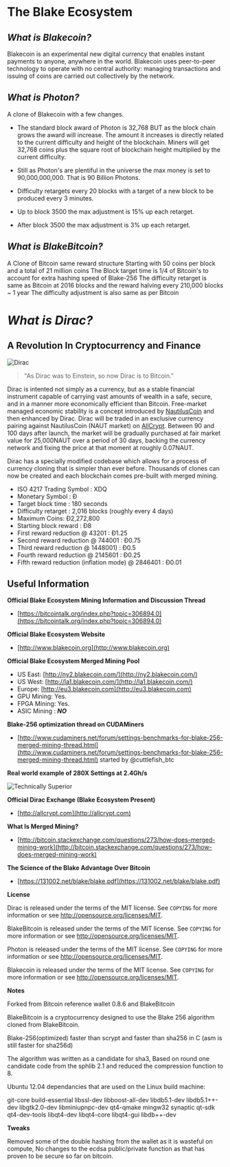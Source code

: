 The Blake Ecosystem
=================
__*What is Blakecoin?*__
---------------------
Blakecoin is an experimental new digital currency that enables instant payments to
anyone, anywhere in the world. Blakecoin uses peer-to-peer technology to operate
with no central authority: managing transactions and issuing of coins are carried
out collectively by the network.

__*What is Photon?*__
---------------------
A clone of Blakecoin with a few changes.

* The standard block award of Photon is 32,768 BUT as the block chain grows the award will increase. The amount it increases is directly related to the current difficulty and height of the blockchain.  Miners will get 32,768 coins plus the square root of blockchain height multiplied by the current difficulty.

* Still as Photon's are plentiful in the universe the max money is set to 90,000,000,000. That is 90 Billion Photons. 

* Difficulty retargets every 20 blocks with a target of a new block to be produced every 3 minutes.

* Up to block 3500 the max adjustment is 15% up each retarget.
 * After block 3500 the max adjustment is 3% up each retarget.

__*What is BlakeBitcoin?*__
---------------------
A Clone of Bitcoin same reward structure Starting with 50 coins per block and a total of 21 million coins 
The Block target time is 1/4 of Bitcoin's to account for extra hashing speed of Blake-256
The difficulty retarget is same as Bitcoin at 2016 blocks and the reward halving every 210,000 blocks ~ 1 year
The difficulty adjustment is also same as per Bitcoin
  
__*What is Dirac?*__
====================
A Revolution In Cryptocurrency and Finance
---------------------------------------
![Dirac](http://i58.tinypic.com/29osrnk.jpg "Dirac")
>"As Dirac was to Einstein, so now Dirac is to Bitcoin."

Dirac is intented not simply as a currency, but as a stable financial instrument capable of carrying vast amounts of wealth in a safe, secure, and in a manner more economically efficient than Bitcoin.  Free-market managed economic stability is a concept introduced by [NautilusCoin](http://NautilusCoin.com) and then enhanced by Dirac.  Dirac will be traded in an exclusive currency pairing against NautilusCoin (NAUT market) on [AllCrypt](http://AllCrypt.com). Between 90 and 100 days after launch, the market will be gradually purchased at fair market value for 25,000NAUT over a period of 30 days, backing the currency network and fixing the price at that moment at roughly 0.07NAUT.

Dirac has a specially modified codebase which allows for a process of currency cloning that is simpler than ever before. Thousands of clones can now be created and each blockchain comes pre-built with merged mining.

* ISO 4217 Trading Symbol : XDQ
* Monetary Symbol : Ð 
* Target block time : 180 seconds 
* Difficulty retarget : 2,016 blocks (roughly every 4 days) 
* Maximum Coins: Ð2,272,800
* Starting block reward : Ð8 
 * First reward reduction @ 43201 : Ð1.25 
 * Second reward reduction @ 744001 : Ð0.75 
 * Third reward reduction @ 1448001) : Ð0.5 
 * Fourth reward reduction @ 2145601 : Ð0.25 
 * Fifth reward reduction (inflation mode) @ 2846401 : Ð0.01 

Useful Information
-------------------
__Official Blake Ecosystem Mining Information and Discussion Thread__
* [https://bitcointalk.org/index.php?topic=306894.0](https://bitcointalk.org/index.php?topic=306894.0)

__Official Blake Ecosystem Website__
* [http://www.blakecoin.org](http://www.blakecoin.org)

__Official Blake Ecosystem Merged Mining Pool__
* US East: [http://ny2.blakecoin.com/](http://ny2.blakecoin.com/)
* US West: [http://la1.blakecoin.com/](http://la1.blakecoin.com/)
* Europe: [http://eu3.blakecoin.com](http://eu3.blakecoin.com)
 * GPU Mining: Yes.
 * FPGA Mining: Yes.
 * ASIC Mining : __*NO*__

__Blake-256 optimization thread on CUDAMiners__
* [http://www.cudaminers.net/forum/settings-benchmarks-for-blake-256-merged-mining-thread.html](http://www.cudaminers.net/forum/settings-benchmarks-for-blake-256-merged-mining-thread.html)
started by @cuttlefish_btc 

__Real world example of 280X Settings at 2.4Gh/s__

![Technically Superior](https://pbs.twimg.com/media/Bn4z2w7CMAA_gUf.png "Technically Superior")

__Official Dirac Exchange (Blake Ecosystem Present)__
* [http://allcrypt.com](http://allcrypt.com)

__What Is Merged Mining?__
* [http://bitcoin.stackexchange.com/questions/273/how-does-merged-mining-work](http://bitcoin.stackexchange.com/questions/273/how-does-merged-mining-work)

__The Science of the Blake Advantage Over Bitcoin__
* [https://131002.net/blake/blake.pdf](https://131002.net/blake/blake.pdf)

__License__

Dirac is released under the terms of the MIT license. See `COPYING` for more
information or see http://opensource.org/licenses/MIT.

BlakeBitcoin is released under the terms of the MIT license. See `COPYING` for more
information or see http://opensource.org/licenses/MIT.

Photon is released under the terms of the MIT license. See `COPYING` for more
information or see http://opensource.org/licenses/MIT.


Blakecoin is released under the terms of the MIT license. See `COPYING` for more
information or see http://opensource.org/licenses/MIT.

__Notes__

Forked from Bitcoin reference wallet 0.8.6 and BlakeBitcoin

BlakeBitcoin is a cryptocurrency designed to use the Blake 256 algorithm cloned from BlakeBitcoin.

Blake-256(optimized) faster than scrypt and faster than sha256 in C (asm is still faster for sha256d)

The algorithm was written as a candidate for sha3, Based on round one candidate code from the sphlib 2.1 and reduced the compression function to 8.

Ubuntu 12.04 dependancies that are used on the Linux build machine:

git-core build-essential libssl-dev libboost-all-dev libdb5.1-dev libdb5.1++-dev libgtk2.0-dev libminiupnpc-dev qt4-qmake mingw32 synaptic qt-sdk qt4-dev-tools libqt4-dev libqt4-core libqt4-gui libdb++-dev

__Tweaks__

Removed some of the double hashing from the wallet as it is wasteful on compute, No changes to the ecdsa public/private function as that has proven to be secure so far on bitcoin.
